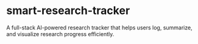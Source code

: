 # smart-research-tracker
A full-stack AI-powered research tracker that helps users log, summarize, and visualize research progress efficiently.
